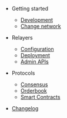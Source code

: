 - Getting started

  - [Development](setup-dev-env.md)
  - [Change network](change-network.md)

- Relayers

  - [Configuration](admin-cli.md)
  - [Deployment](config-nginx.md)
  - [Admin APIs](admin-api.md)

- Protocols

  - [Consensus](consensus.md)
  - [Orderbook](orderbook-protocol.md)
  - [Smart Contracts](smart-contracts.md)

- [Changelog](change-log.md)

